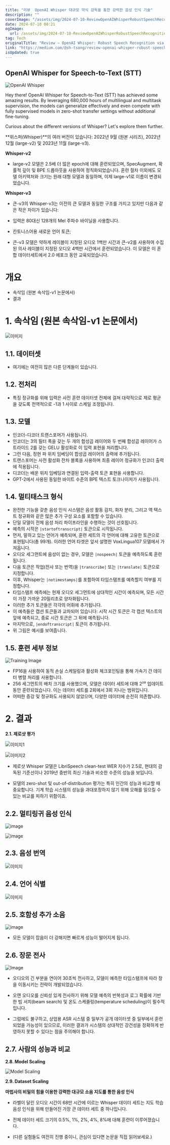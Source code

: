 ```yaml
---
title: "리뷰  OpenAI Whisper 대규모 약식 감독을 통한 강력한 음성 인식 기술"
description: ""
coverImage: "/assets/img/2024-07-10-ReviewOpenAIWhisperRobustSpeechRecognitionviaLarge-ScaleWeakSupervision_0.png"
date: 2024-07-10 00:21
ogImage:
  url: /assets/img/2024-07-10-ReviewOpenAIWhisperRobustSpeechRecognitionviaLarge-ScaleWeakSupervision_0.png
tag: Tech
originalTitle: "Review — OpenAI Whisper: Robust Speech Recognition via Large-Scale Weak Supervision"
link: "https://medium.com/@sh-tsang/review-openai-whisper-robust-speech-recognition-via-large-scale-weak-supervision-f7b9bb646356"
isUpdated: true
---
```


## OpenAI Whisper for Speech-to-Text (STT)

![OpenAI Whisper](/assets/img/2024-07-10-ReviewOpenAIWhisperRobustSpeechRecognitionviaLarge-ScaleWeakSupervision_0.png)

Hey there! OpenAI Whisper for Speech-to-Text (STT) has achieved some amazing results. By leveraging 680,000 hours of multilingual and multitask supervision, the models can generalize effectively and even compete with fully supervised models in zero-shot transfer settings without additional fine-tuning.

Curious about the different versions of Whisper? Let's explore them further.

<div class="content-ad"></div>

**위스퍼(Whisper)**의 여러 버전이 있습니다: 2022년 9월 (원본 시리즈), 2022년 12월 (large-v2) 및 2023년 11월 (large-v3).

**Whisper-v2**

- large-v2 모델은 2.5배 더 많은 epoch에 대해 훈련되었으며, SpecAugment, 확률적 깊이 및 BPE 드롭아웃을 사용하여 정칙화되었습니다. 훈련 절차 이외에도 모델 아키텍처와 크기는 원래 대형 모델과 동일하며, 이제 large-v1로 이름이 변경되었습니다.

**Whisper-v3**

<div class="content-ad"></div>

- 큰-v3의 Whisper-v3는 이전의 큰 모델과 동일한 구조를 가지고 있지만 다음과 같은 작은 차이가 있습니다:

- 입력은 80대신 128개의 Mel 주파수 바이닐을 사용합니다.
- 칸토니스어용 새로운 언어 토큰;

- 큰-v3 모델은 약하게 레이블이 지정된 오디오 1백만 시간과 큰-v2를 사용하여 수집된 의사 레이블이 지정된 오디오 4백만 시간에서 훈련되었습니다. 이 모델은 이 혼합 데이터세트에서 2.0 에포크 동안 교육되었습니다.

# 개요

<div class="content-ad"></div>

- 속삭임 (원본 속삭임-v1 논문에서)
- 결과

# 1. 속삭임 (원본 속삭임-v1 논문에서)

![이미지](/assets/img/2024-07-10-ReviewOpenAIWhisperRobustSpeechRecognitionviaLarge-ScaleWeakSupervision_1.png)

## 1.1. 데이터셋

<div class="content-ad"></div>

- 여기에는 여전히 많은 다른 단계들이 있습니다.

## 1.2. 전처리

- 특징 정규화를 위해 입력은 사전 훈련 데이터셋 전체에 걸쳐 대략적으로 제로 평균을 갖도록 전역적으로 -1과 1 사이로 스케일 조정됩니다.

<div class="content-ad"></div>

## 1.3. 모델

- 인코더-디코더 트랜스포머가 사용됩니다.
- 인코더는 3의 필터 폭을 갖는 두 개의 합성곱 레이어와 두 번째 합성곱 레이어가 스트라이드 2를 갖는 GELU 활성화로 이 입력 표현을 처리합니다.
- 그런 다음, 정현 파 위치 임베딩이 합성곱 레이어의 출력에 추가됩니다.
- 트랜스포머는 사전 활성화 잔차 블록을 사용하며 최종 레이어 정규화가 인코더 출력에 적용됩니다.
- 디코더는 배운 위치 임베딩과 연결된 입력-출력 토큰 표현을 사용합니다.
- GPT-2에서 사용된 동일한 바이트 수준의 BPE 텍스트 토크나이저가 사용됩니다.

## 1.4. 멀티태스크 형식

- 완전한 기능을 갖춘 음성 인식 시스템은 음성 활동 감지, 화자 분리, 그리고 역 텍스트 정규화와 같은 많은 추가 구성 요소를 포함할 수 있습니다.
- 단일 모델이 전체 음성 처리 파이프라인을 수행하는 것이 선호됩니다.
- 예측의 시작은 `|startoftranscript|` 토큰으로 시작됩니다.
- 먼저, 말하고 있는 언어가 예측되며, 훈련 세트의 각 언어에 대해 고유한 토큰으로 표현됩니다(총 99개). 이러한 언어 타겟은 앞서 설명한 VoxLingua107 모델에서 가져옵니다.
- 오디오 세그먼트에 음성이 없는 경우, 모델은 `|nospeech|` 토큰을 예측하도록 훈련됩니다.
- 다음 토큰은 작업(전사 또는 번역)을 `|transcribe|` 또는 `|translate|` 토큰으로 지정합니다.
- 이후, Whisper는 `|notimestamps|`를 포함하여 타임스탬프를 예측할지 여부를 지정합니다.
- 타임스탬프 예측에는 현재 오디오 세그먼트에 상대적인 시간이 예측되며, 모든 시간이 가장 가까운 20밀리초로 양자화됩니다.
- 이러한 추가 토큰들은 각각의 어휘에 추가됩니다.
- 이 예측들은 캡션 토큰들과 교차되어 있습니다: 시작 시간 토큰은 각 캡션 텍스트의 앞에 예측되고, 종료 시간 토큰은 그 뒤에 예측됩니다.
- 마지막으로, `|endoftranscript|` 토큰이 추가됩니다.
- 위 그림은 예시를 보여줍니다.

<div class="content-ad"></div>

## 1.5. 훈련 세부 정보

![Training Image](/assets/img/2024-07-10-ReviewOpenAIWhisperRobustSpeechRecognitionviaLarge-ScaleWeakSupervision_2.png)

- FP16을 사용하여 동적 손실 스케일링과 활성화 체크포인팅을 통해 가속기 간 데이터 병렬 처리를 사용합니다.
- 256 세그먼트의 배치 크기를 사용했으며, 모델은 데이터 세트에 대해 2²⁰ 업데이트 동안 훈련되었습니다. 이는 데이터 세트를 2회에서 3회 지나는 범위입니다.
- 어떠한 증강 및 정규화도 사용되지 않았으며, 다양한 데이터에 순전히 의존합니다.

# 2. 결과

<div class="content-ad"></div>

**2.1. 제로샷 평가**

![이미지1](/assets/img/2024-07-10-ReviewOpenAIWhisperRobustSpeechRecognitionviaLarge-ScaleWeakSupervision_3.png)

![이미지2](/assets/img/2024-07-10-ReviewOpenAIWhisperRobustSpeechRecognitionviaLarge-ScaleWeakSupervision_4.png)

- 제로샷 Whisper 모델은 LibriSpeech clean-test WER 지수가 2.5로, 현대의 감독된 기준선이나 2019년 중반의 최신 기술과 비슷한 수준의 성능을 보입니다.

<div class="content-ad"></div>

- 모델의 zero-shot 및 out-of-distribution 평가는 특히 인간의 성능과 비교할 때 중요합니다. 기계 학습 시스템의 성능을 과대포장하지 않기 위해 오해를 일으킬 수 있는 비교를 피하기 위함이죠.

## 2.2. 멀티링귀 음성 인식

![image](/assets/img/2024-07-10-ReviewOpenAIWhisperRobustSpeechRecognitionviaLarge-ScaleWeakSupervision_5.png)

![image](/assets/img/2024-07-10-ReviewOpenAIWhisperRobustSpeechRecognitionviaLarge-ScaleWeakSupervision_6.png)

<div class="content-ad"></div>

## 2.3. 음성 번역

![이미지](/assets/img/2024-07-10-ReviewOpenAIWhisperRobustSpeechRecognitionviaLarge-ScaleWeakSupervision_7.png)

## 2.4. 언어 식별

![이미지](/assets/img/2024-07-10-ReviewOpenAIWhisperRobustSpeechRecognitionviaLarge-ScaleWeakSupervision_8.png)

<div class="content-ad"></div>

## 2.5. 호함성 추가 소음

![image](/assets/img/2024-07-10-ReviewOpenAIWhisperRobustSpeechRecognitionviaLarge-ScaleWeakSupervision_9.png)

- 모든 모델이 잡음이 더 강해지면 빠르게 성능이 떨어지게 됩니다.

## 2.6. 장문 전사

<div class="content-ad"></div>

![Image](/assets/img/2024-07-10-ReviewOpenAIWhisperRobustSpeechRecognitionviaLarge-ScaleWeakSupervision_10.png)

- 오디오의 긴 부분을 연이어 30초씩 전사하고, 모델이 예측한 타임스탬프에 따라 창을 이동시키는 전략이 개발되었습니다.
- 오랜 오디오를 신뢰성 있게 전사하기 위해 모델 예측의 반복성과 로그 확률에 기반한 빔 서치(beam search) 및 온도 스케줄링(temperature scheduling)이 필수적입니다.

- 그럼에도 불구하고, 상업용 ASR 시스템 중 일부가 공개 데이터셋 중 일부에서 훈련되었을 가능성이 있으므로, 이러한 결과가 시스템의 상대적인 강건성을 정확하게 반영하지 못할 수 있다는 점을 주의해야 합니다.

## 2.7. 사람의 성능과 비교

<div class="content-ad"></div>

**2.8. Model Scaling**

![Model Scaling](/assets/img/2024-07-10-ReviewOpenAIWhisperRobustSpeechRecognitionviaLarge-ScaleWeakSupervision_11.png)

**2.9. Dataset Scaling**

<div class="content-ad"></div>

**마법사의 비밀의 힘을 이용한 강력한 대규모 소음 지도를 통한 음성 인식**

- 라벨이 달린 오디오 시간이 68만 시간에 이르는 Whisper 데이터 세트는 지도 학습 음성 인식을 위해 만들어진 가장 큰 데이터 세트 중 하나입니다.
- 전체 데이터 세트 크기의 0.5%, 1%, 2%, 4%, 8%에 대해 훈련이 이루어졌습니다.

- (다른 실험들도 여전히 진행 중이니, 관심이 있다면 논문을 직접 읽어보세요.)

